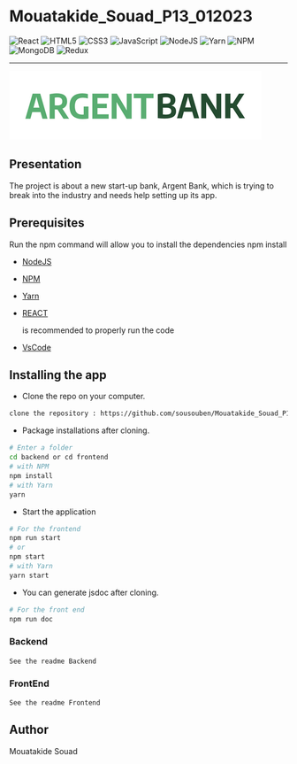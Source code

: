 # Mouatakide_Souad_P13_012023

![React](https://img.shields.io/badge/react-%2320232a.svg?style=for-the-badge&logo=react&logoColor=%2361DAFB)
![HTML5](https://img.shields.io/badge/html5-%23E34F26.svg?style=for-the-badge&logo=html5&logoColor=white)
![CSS3](https://img.shields.io/badge/css3-%231572B6.svg?style=for-the-badge&logo=css3&logoColor=white)
![JavaScript](https://img.shields.io/badge/javascript-%23323330.svg?style=for-the-badge&logo=javascript&logoColor=%23F7DF1E)
![NodeJS](https://img.shields.io/badge/node.js-6DA55F?style=for-the-badge&logo=node.js&logoColor=white)
![Yarn](https://img.shields.io/badge/yarn-%232C8EBB.svg?style=for-the-badge&logo=yarn&logoColor=white)
![NPM](https://img.shields.io/badge/NPM-%23000000.svg?style=for-the-badge&logo=npm&logoColor=white)
![MongoDB](https://img.shields.io/badge/MongoDB-%234ea94b.svg?style=for-the-badge&logo=mongodb&logoColor=white)
![Redux](https://img.shields.io/badge/redux-%23593d88.svg?style=for-the-badge&logo=redux&logoColor=white)

---

![logo](frontend/src/assets/img/argentBankLogo.png)

## Presentation

The project is about a new start-up bank, Argent Bank, which is trying to break into the industry and needs help setting up its app.

## Prerequisites

Run the npm command will allow you to install the dependencies
npm install

- [NodeJS](https://nodejs.org/en/)
- [NPM](https://www.npmjs.com/)
- [Yarn](https://yarnpkg.com/)
- [REACT](https://en.reactjs.org/)

  is recommended to properly run the code

- [VsCode](https://code.visualstudio.com/download)

## Installing the app

- Clone the repo on your computer.

```bash
clone the repository : https://github.com/sousouben/Mouatakide_Souad_P13_012023.git
```

- Package installations after cloning.

```bash
# Enter a folder
cd backend or cd frontend
# with NPM
npm install
# with Yarn
yarn
```

- Start the application

```bash
# For the frontend
npm run start
# or
npm start
# with Yarn
yarn start
```

- You can generate jsdoc after cloning.

```bash
# For the front end
npm run doc
```

### Backend

    See the readme Backend

### FrontEnd

    See the readme Frontend

## Author

Mouatakide Souad
